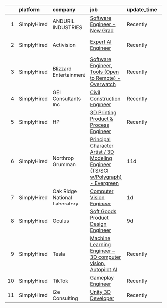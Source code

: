 

|    | platform    | company                       | job                                                                                                                                                                                        | update_time   | location            |
|---:|:------------|:------------------------------|:-------------------------------------------------------------------------------------------------------------------------------------------------------------------------------------------|:--------------|:--------------------|
|  1 | SimplyHired | ANDURIL INDUSTRIES            | [Software Engineer - New Grad](https://www.simplyhired.com/job/GDsy00BiiyXfTFb9jobOrtCb5q9zNfwNxC6sLXI8spsMgedUbUaLUw?q=3d+engineer)                                                       | Recently      | Costa Mesa, CA      |
|  2 | SimplyHired | Activision                    | [Expert AI Engineer](https://www.simplyhired.com/job/KngsSon5DNcm3tWscq2fTBT7TiM8euvp3eqF825R8p2pQLZd3v_e2w?q=3d+engineer)                                                                 | Recently      | Santa Monica, CA    |
|  3 | SimplyHired | Blizzard Entertainment        | [Software Engineer, Tools (Open to Remote) - Overwatch](https://www.simplyhired.com/job/WwVzcwGw8sZDmavIocPG5QNKy3ZfCA5wX3bHvWk_JVDARN3-VEwQMw?q=3d+engineer)                              | Recently      | Irvine, CA          |
|  4 | SimplyHired | GEI Consultants Inc           | [Civil Construction Engineer](https://www.simplyhired.com/job/uB2wmmGghY_hEWau1V5B_XOfYbQ4O2mGHisH3Spi0OCLYc_d_8yfdw?q=3d+engineer)                                                        | Recently      | Covington, VA       |
|  5 | SimplyHired | HP                            | [3D Printing Product & Process Engineer](https://www.simplyhired.com/job/8hDbK9RaV1YHNOqCcktuIZx4d-Idu8-ehQG-F1omHM3vSyhmHhy2KQ?q=3d+engineer)                                             | Recently      | Corvallis, OR       |
|  6 | SimplyHired | Northrop Grumman              | [Principal Character Artist / 3D Modeling Engineer (TS/SCI w/Polygraph) - Evergreen](https://www.simplyhired.com/job/2sRrKWN495fT0DNx0ld_QdCqcvsqnviYtX2CzGcvnu2DJvy29DJksA?q=3d+engineer) | 11d           | Warrenton, VA       |
|  7 | SimplyHired | Oak Ridge National Laboratory | [Computer Vision Engineer](https://www.simplyhired.com/job/M3UseOkQ75gKHJ1mRWR9jxmjAlGu97si2DD9UzbJKH8hwBj2o60CAA?q=3d+engineer)                                                           | 1d            | Knoxville, TN       |
|  8 | SimplyHired | Oculus                        | [Soft Goods Product Design Engineer](https://www.simplyhired.com/job/9yIZ_71mRlD44Vl3fOi5cb1dmX84PgRGldeQ4f2iFil3_z7cgQGfPw?q=3d+engineer)                                                 | 9d            | Remote +2 locations |
|  9 | SimplyHired | Tesla                         | [Machine Learning Engineer – 3D computer vision, Autopilot AI](https://www.simplyhired.com/job/OLs5GFHIGaeLyqxCkIbf43W6S2wXur_XRnnRpTMlxSj-AYsDjj7LIQ?q=3d+engineer)                       | Recently      | Palo Alto, CA       |
| 10 | SimplyHired | TikTok                        | [Gameplay Engineer](https://www.simplyhired.com/job/T6TgjaoFqhd5xG3I_RSNLJ23e9Px9mOl7oly1cHRXIy0k6bZHcNvsg?q=3d+engineer)                                                                  | Recently      | Mountain View, CA   |
| 11 | SimplyHired | i2e Consulting                | [Unity 3D Developer](https://www.simplyhired.com/job/CU0ERh_y8LHB_UDTGXEUZbdN9dPcfm-bQYOR8ZlWsjmZZ1dutq414Q?q=3d+engineer)                                                                 | Recently      | Remote              |